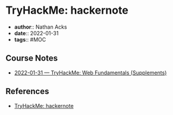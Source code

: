 # TryHackMe: hackernote

* **author**:: Nathan Acks  
* **date**:: 2022-01-31  
* **tags**:: #MOC

## Course Notes

* [2022-01-31 — TryHackMe: Web Fundamentals (Supplements)](../log/2022-01-31-tryhackme-web-fundamentals-supplements.md)

## References

* [TryHackMe: hackernote](https://tryhackme.com/room/hackernote)

